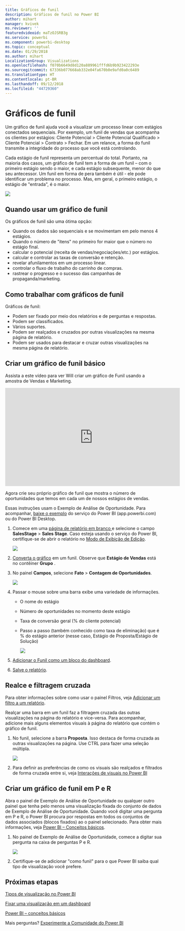 ```yaml
---
title: Gráficos de funil
description: Gráficos de funil no Power BI
author: mihart
manager: kvivek
ms.reviewer: ''
featuredvideoid: maTzOJSRB3g
ms.service: powerbi
ms.component: powerbi-desktop
ms.topic: conceptual
ms.date: 01/29/2018
ms.author: mihart
LocalizationGroup: Visualizations
ms.openlocfilehash: f070b6649d8d120a889961fffd6b9b923422293e
ms.sourcegitcommit: 67336b077668ab332e04fa670b0e9afd0a0c6489
ms.translationtype: HT
ms.contentlocale: pt-BR
ms.lasthandoff: 09/12/2018
ms.locfileid: "44729360"
---
```

# <a name="funnel-charts"></a>Gráficos de funil
Um gráfico de funil ajuda você a visualizar um processo linear com estágios conectados sequenciais. Por exemplo, um funil de vendas que acompanha os clientes por estágios: Cliente Potencial \> Cliente Potencial Qualificado \> Cliente Potencial \> Contrato \> Fechar.  Em um relance, a forma do funil transmite a integridade do processo que você está controlando.

Cada estágio de funil representa um percentual do total. Portanto, na maioria dos casos, um gráfico de funil tem a forma de um funil – com o primeiro estágio sendo o maior, e cada estágio subsequente, menor do que seu antecessor.  Um funil em forma de pera também é útil - ele pode identificar um problema no processo.  Mas, em geral, o primeiro estágio, o estágio de "entrada", é o maior.

![](media/power-bi-visualization-funnel-charts/funnelplain.png)

## <a name="when-to-use-a-funnel-chart"></a>Quando usar um gráfico de funil
Os gráficos de funil são uma ótima opção:

* Quando os dados são sequenciais e se movimentam em pelo menos 4 estágios.
* Quando o número de "itens" no primeiro for maior que o número no estágio final.
* calcular o potencial (receita de vendas/negociações/etc.) por estágios.
* calcular e controlar as taxas de conversão e retenção.
* revelar afunilamentos em um processo linear.
* controlar o fluxo de trabalho do carrinho de compras.
* rastrear o progresso e o sucesso das campanhas de propaganda/marketing.

## <a name="working-with-funnel-charts"></a>Como trabalhar com gráficos de funil
Gráficos de funil:

* Podem ser fixado por meio dos relatórios e de perguntas e respostas.
* Podem ser classificados.
* Vários suportes.
* Podem ser realçados e cruzados por outras visualizações na mesma página de relatório.
* Podem ser usados para destacar e cruzar outras visualizações na mesma página de relatório.

## <a name="create-a-basic-funnel-chart"></a>Criar um gráfico de funil básico
Assista a este vídeo para ver Will criar um gráfico de Funil usando a amostra de Vendas e Marketing.

<iframe width="560" height="315" src="https://www.youtube.com/embed/qKRZPBnaUXM" frameborder="0" allow="autoplay; encrypted-media" allowfullscreen></iframe>


Agora crie seu próprio gráfico de funil que mostra o número de oportunidades que temos em cada um de nossos estágios de vendas.

Essas instruções usam o Exemplo de Análise de Oportunidade. Para acompanhar, [baixe o exemplo](../sample-datasets.md) do serviço do Power BI (app.powerbi.com) ou do Power BI Desktop.   

1. Comece em uma [página de relatório em branco ](../power-bi-report-add-page.md) e selecione o campo **SalesStage** \> **Sales Stage**. Caso esteja usando o serviço do Power BI, certifique-se de abrir o relatório no [Modo de Exibição de Edição](../service-interact-with-a-report-in-editing-view.md).
   
    ![](media/power-bi-visualization-funnel-charts/funnelselectfield_new.png)
2. [Converta o gráfico](power-bi-report-change-visualization-type.md) em um funil. Observe que **Estágio de Vendas** está no contêiner **Grupo** . 
3. No painel **Campos**, selecione **Fato** \> **Contagem de Oportunidades**.
   
    ![](media/power-bi-visualization-funnel-charts/power-bi-funnel.png)
4. Passar o mouse sobre uma barra exibe uma variedade de informações.
   
   * O nome do estágio
   * Número de oportunidades no momento deste estágio
   * Taxa de conversão geral (% do cliente potencial) 
   * Passo a passo (também conhecido como taxa de eliminação) que é % do estágio anterior (nesse caso, Estágio de Proposta/Estágio de Solução)
     
     ![](media/power-bi-visualization-funnel-charts/funnelhover_new.png)
5. [Adicionar o Funil como um bloco do dashboard](../service-dashboard-tiles.md). 
6. [Salve o relatório](../service-report-save.md).

## <a name="highlighting-and-cross-filtering"></a>Realce e filtragem cruzada
Para obter informações sobre como usar o painel Filtros, veja [Adicionar um filtro a um relatório](../power-bi-report-add-filter.md).

Realçar uma barra em um funil faz a filtragem cruzada das outras visualizações na página do relatório e vice-versa. Para acompanhar, adicione mais alguns elementos visuais à página do relatório que contém o gráfico de funil.

1. No funil, selecione a barra **Proposta**. Isso destaca de forma cruzada as outras visualizações na página. Use CTRL para fazer uma seleção múltipla.
   
   ![](media/power-bi-visualization-funnel-charts/funnelchartnoowl.gif)
2. Para definir as preferências de como os visuais são realçados e filtrados de forma cruzada entre si, veja [Interações de visuais no Power BI](../service-reports-visual-interactions.md)

## <a name="create-a-funnel-chart-in-qa"></a>Criar um gráfico de funil em P e R
Abra o painel de Exemplo de Análise de Oportunidade ou qualquer outro painel que tenha pelo menos uma visualização fixada do conjunto de dados de Exemplo de Análise de Oportunidade.  Quando você digitar uma pergunta em P e R, o Power BI procura por respostas em todos os conjuntos de dados associados (blocos fixados) ao o painel selecionado. Para obter mais informações, veja [Power BI – Conceitos básicos](../service-basic-concepts.md).

1. No painel de Exemplo de Análise de Oportunidade, comece a digitar sua pergunta na caixa de perguntas P e R.
   
   ![](media/power-bi-visualization-funnel-charts/funnelfromqna_new.png)
   
2. Certifique-se de adicionar "como funil" para o que Power BI saiba qual tipo de visualização você prefere.

## <a name="next-steps"></a>Próximas etapas
[Tipos de visualização no Power BI](power-bi-visualization-types-for-reports-and-q-and-a.md)

[Fixar uma visualização em um dashboard](../service-dashboard-pin-tile-from-report.md)

[Power BI – conceitos básicos](../service-basic-concepts.md)

Mais perguntas? [Experimente a Comunidade do Power BI](http://community.powerbi.com/)

